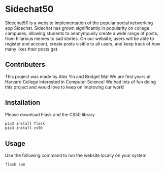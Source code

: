 # Sidechat50

Sidechat50 is a website implementation of the popular social networking app Sidechat. Sidechat has grown significantly in popularity on college campuses, allowing students to anonymously create a wide range of posts, from hilarious memes to sad stories. On our website, users will be able to register and account, create posts visible to all users, and keep track of how many likes their posts get. 

## Contributers
This project was made by Alex Yin and Bridget Ma! We are first years at Harvard College interested in Computer Science! We had lots of fun doing this project and would love to keep on improving our work!


## Installation
Please download Flask and the CS50 library

```bash
pip3 install flask
pip3 install cs50
```

## Usage
Use the following command to run the website locally on your system
```python
flask run
```

